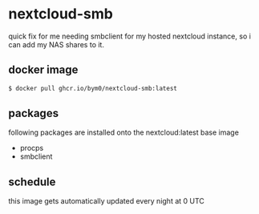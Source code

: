 # nextcloud-smb

quick fix for me needing smbclient for my hosted nextcloud instance, so i can add my NAS shares to it.

## docker image
```bash
$ docker pull ghcr.io/bym0/nextcloud-smb:latest
```


## packages
following packages are installed onto the nextcloud:latest base image
- procps
- smbclient

## schedule
this image gets automatically updated every night at 0 UTC

